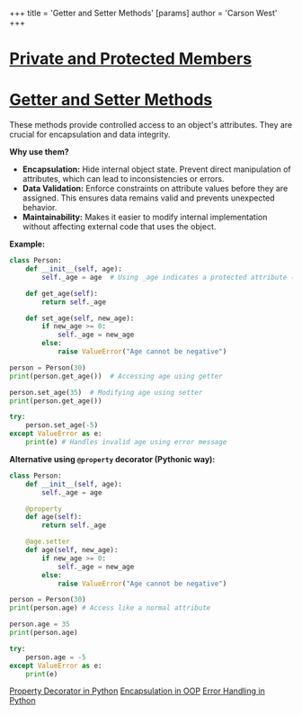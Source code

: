 +++
 title = 'Getter and Setter Methods'
[params]
	author = 'Carson West'
+++
# [Private and Protected Members](./../private-and-protected-members/)
# [Getter and Setter Methods](./../getter-and-setter-methods/) 
These methods provide controlled access to an object's attributes.  They are crucial for encapsulation and data integrity.

**Why use them?**

* **Encapsulation:** Hide internal object state.  Prevent direct manipulation of attributes, which can lead to inconsistencies or errors.
* **Data Validation:**  Enforce constraints on attribute values before they are assigned.  This ensures data remains valid and prevents unexpected behavior.
* **Maintainability:** Makes it easier to modify internal implementation without affecting external code that uses the object.


**Example:**

```python
class Person:
    def __init__(self, age):
        self._age = age  # Using _age indicates a protected attribute (convention, not enforced)

    def get_age(self):
        return self._age

    def set_age(self, new_age):
        if new_age >= 0:
            self._age = new_age
        else:
            raise ValueError("Age cannot be negative")

person = Person(30)
print(person.get_age())  # Accessing age using getter

person.set_age(35)  # Modifying age using setter
print(person.get_age())

try:
    person.set_age(-5)
except ValueError as e:
    print(e) # Handles invalid age using error message
```

**Alternative using `@property` decorator (Pythonic way):**

```python
class Person:
    def __init__(self, age):
        self._age = age

    @property
    def age(self):
        return self._age

    @age.setter
    def age(self, new_age):
        if new_age >= 0:
            self._age = new_age
        else:
            raise ValueError("Age cannot be negative")

person = Person(30)
print(person.age) # Access like a normal attribute

person.age = 35
print(person.age)

try:
    person.age = -5
except ValueError as e:
    print(e)
```

[Property Decorator in Python](./../property-decorator-in-python/)  [Encapsulation in OOP](./../encapsulation-in-oop/) [Error Handling in Python](./../error-handling-in-python/)
